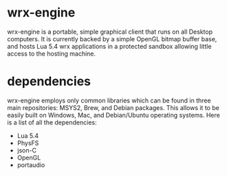 # wrx-engine
wrx-engine is a portable, simple graphical client that runs on all Desktop computers. It is currently backed by a simple OpenGL bitmap buffer base, and hosts Lua 5.4 wrx applications in a protected sandbox allowing little access to the hosting machine.

# dependencies
wrx-engine employs only common libraries which can be found in three main repositories: MSYS2, Brew, and Debian packages. This allows it to be easily built on Windows, Mac, and Debian/Ubuntu operating systems. Here is a list of all the dependencies:

* Lua 5.4
* PhysFS
* json-C
* OpenGL
* portaudio